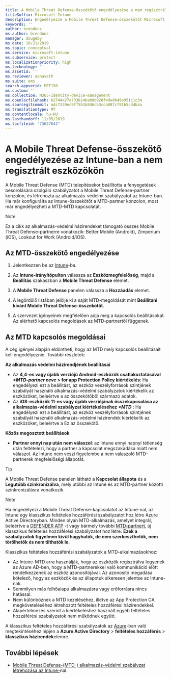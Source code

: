 ```yaml
---
title: A Mobile Threat Defense-összekötő engedélyezése a nem regisztrált eszközökhöz
titleSuffix: Microsoft Intune
description: Engedélyezze a Mobile Threat Defense-összekötőt Microsoft Intune a nem regisztrált eszközökhöz.
keywords: ''
author: brenduns
ms.author: brenduns
manager: dougeby
ms.date: 10/21/2019
ms.topic: conceptual
ms.service: microsoft-intune
ms.subservice: protect
ms.localizationpriority: high
ms.technology: ''
ms.assetid: ''
ms.reviewer: aanavath
ms.suite: ems
search.appverid: MET150
ms.custom: ''
ms.collection: M365-identity-device-management
ms.openlocfilehash: b2744a27a733824bab9d920f4de0b49e951c1c34
ms.sourcegitcommit: a4c7339ec9ff5b1b846cb3cca887cf91b5cd4baa
ms.translationtype: MT
ms.contentlocale: hu-HU
ms.lasthandoff: 11/05/2019
ms.locfileid: "73627642"
---
```

# <a name="enable-the-mobile-threat-defense-connector-in-intune-for-unenrolled-devices"></a>A Mobile Threat Defense-összekötő engedélyezése az Intune-ban a nem regisztrált eszközökön

A Mobile Threat Defense (MTD) telepítésekor beállította a fenyegetések besorolására szolgáló szabályzatot a Mobile Threat Defense-partner konzolon, és létrehozta az alkalmazás-védelmi szabályzatot az Intune-ban. Ha már konfigurálta az Intune-összekötőt a MTD-partner konzolon, most már engedélyezheti a MTD-MTD kapcsolatát.

> [!NOTE] 
> Ez a cikk az alkalmazás-védelmi házirendeket támogató összes Mobile Threat Defense-partnerre vonatkozik: Better Mobile (Android), Zimperium (iOS), Lookout for Work (Android/iOS).

## <a name="to-enable-the-mtd-connector"></a>Az MTD-összekötő engedélyezése

1. Jelentkezzen be az [Intune](https://go.microsoft.com/fwlink/?linkid=2090973)-ba.

2. Az **Intune-irányítópulton** válassza az **Eszközmegfelelőség**, majd a **Beállítás** szakaszban a **Mobile Threat Defense** elemet.

3. A **Mobile Threat Defense** panelen válassza a **Hozzáadás** elemet.

4. A legördülő listában jelölje ki a saját MTD-megoldását mint **Beállítani kívánt Mobile Threat Defense-összekötőt**.

    <!-- ![MTD setup in Intune](PLACEHOLDER, need a new screenshot of this page) -->

5. A szervezet igényeinek megfelelően adja meg a kapcsolós beállításokat. Az elérhető kapcsolós megoldások az MTD-partnertől függenek.

## <a name="mtd-toggle-options"></a>Az MTD kapcsolós megoldásai

A cég igényei alapján eldöntheti, hogy az MTD mely kapcsolós beállításait kell engedélyeznie. További részletek:

**Az alkalmazás védelmi házirendjének beállításai**
- Az **4,4-es vagy újabb verziójú Android-eszközök csatlakoztatásával *\<MTD-partner neve >* for app Protection Policy kiértékelés**: Ha engedélyezi ezt a beállítást, az eszköz veszélyforrások szintjének szabályát használó alkalmazás-védelmi szabályzatok kiértékelik az eszközöket, beleértve a az összekötőből származó adatok.
- Az **iOS-eszközök 11-es vagy újabb verziójának összekapcsolása az alkalmazás-védelmi szabályzat kiértékeléséhez *\<MTD*** : Ha engedélyezi ezt a beállítást, az eszköz veszélyforrások szintjének szabályát használó alkalmazás-védelmi házirendek kiértékelik az eszközöket, beleértve a Ez az összekötő.

**Közös megosztott beállítások**
- **Partner ennyi nap után nem válaszol**: az Intune ennyi napnyi tétlenség után feltételezi, hogy a partner a kapcsolat megszakadása miatt nem válaszol. Az Intune nem veszi figyelembe a nem válaszoló MTD-partnerek megfelelőségi állapotát.

> [!TIP]
> A Mobile Threat Defense panelen látható a **Kapcsolat állapota** és a **Legutóbb szinkronizálva**, mely utóbbi az Intune és az MTD-partner közötti szinkronizálásra vonatkozik.

> [!NOTE] 
> Ha engedélyezi a Mobile Threat Defense-kapcsolatot az Intune-nal, az Intune egy klasszikus feltételes hozzáférési szabályzatot hoz létre Azure Active Directoryban. Minden olyan MTD-alkalmazás, amelyet integrál, beleértve a [DEFENDER ATP](advanced-threat-protection.md) -t vagy bármely további [MTD-partnert](mobile-threat-defense.md#mobile-threat-defense-partners), új klasszikus feltételes hozzáférési szabályzatot hoz létre. **Ezek a szabályzatok figyelmen kívül hagyhatók, de nem szerkeszthetők, nem törölhetők és nem tilthatók le.**
> 
> Klasszikus feltételes hozzáférési szabályzatok a MTD-alkalmazásokhoz: 
> - Az Intune-MTD arra használják, hogy az eszközök regisztrálva legyenek az Azure AD-ben, hogy a MTD-partnerekkel való kommunikáció előtt rendelkezzenek az eszköz azonosítójával. Az azonosító megadása kötelező, hogy az eszközök és az állapotuk sikeresen jelentse az Intune-nak.  
> - Semmilyen más felhőalapú alkalmazásra vagy erőforrásra nincs hatással.  
> - Nem különböznek a MTD kezeléséhez, illetve az App Protection CA megköveteléséhez létrehozott feltételes hozzáférési házirendekkel.
> - Alapértelmezés szerint a kiértékeléshez használt egyéb feltételes hozzáférési szabályzatok nem működnek együtt.  
>
> A klasszikus feltételes hozzáférési szabályzatok az [Azure](https://portal.azure.com/#home)-ban való megtekintéséhez lépjen a **Azure Active Directory**  > **feltételes hozzáférés**  > **klasszikus házirendek**elemre.

## <a name="next-steps"></a>További lépések

- [Mobile Threat Defense-(MTD-) alkalmazás-védelmi szabályzat létrehozása az Intune-](~/protect/mtd-app-protection-policy.md)nal.
